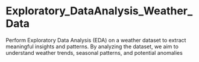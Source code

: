 # Exploratory_DataAnalysis_Weather_Data
Perform Exploratory Data Analysis (EDA) on a weather dataset to extract meaningful insights  and patterns. By analyzing the dataset, we aim to understand weather trends, seasonal patterns, and  potential anomalies
